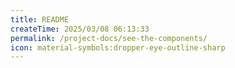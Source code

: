 ```yaml
---
title: README
createTime: 2025/03/08 06:13:33
permalink: /project-docs/see-the-components/
icon: material-symbols:dropper-eye-outline-sharp
---
```

